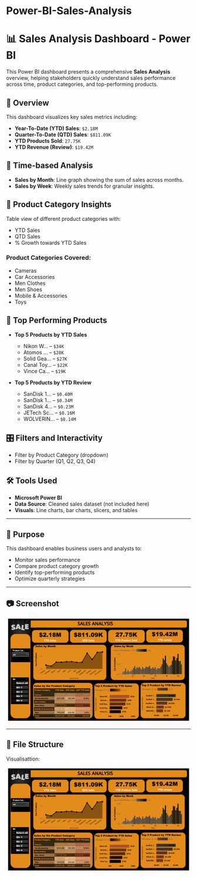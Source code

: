 # Power-BI-Sales-Analysis
# 📊 Sales Analysis Dashboard - Power BI

This Power BI dashboard presents a comprehensive **Sales Analysis** overview, helping stakeholders quickly understand sales performance across time, product categories, and top-performing products.

## 🧾 Overview

This dashboard visualizes key sales metrics including:

- **Year-To-Date (YTD) Sales**: `$2.18M`
- **Quarter-To-Date (QTD) Sales**: `$811.09K`
- **YTD Products Sold**: `27.75K`
- **YTD Revenue (Review)**: `$19.42M`

## 📅 Time-based Analysis

- **Sales by Month**: Line graph showing the sum of sales across months.
- **Sales by Week**: Weekly sales trends for granular insights.

## 🛒 Product Category Insights

Table view of different product categories with:
- YTD Sales
- QTD Sales
- % Growth towards YTD Sales

### Product Categories Covered:
- Cameras
- Car Accessories
- Men Clothes
- Men Shoes
- Mobile & Accessories
- Toys

## 🥇 Top Performing Products

- **Top 5 Products by YTD Sales**
  - Nikon W… – `$34K`
  - Atomos … – `$28K`
  - Solid Gea… – `$27K`
  - Canal Toy… – `$22K`
  - Vince Ca… – `$19K`

- **Top 5 Products by YTD Review**
  - SanDisk 1… – `$0.40M`
  - SanDisk 1… – `$0.34M`
  - SanDisk 4… – `$0.23M`
  - JETech Sc… – `$0.16M`
  - WOLVERIN… – `$0.14M`

## 🎛️ Filters and Interactivity

- Filter by Product Category (dropdown)
- Filter by Quarter (Q1, Q2, Q3, Q4)

## 🛠 Tools Used

- **Microsoft Power BI**
- **Data Source**: Cleaned sales dataset (not included here)
- **Visuals**: Line charts, bar charts, slicers, and tables

---

## 📌 Purpose

This dashboard enables business users and analysts to:
- Monitor sales performance
- Compare product category growth
- Identify top-performing products
- Optimize quarterly strategies

---

## 📷 Screenshot

![Dashboard Preview](Screenshot%202025-07-26%20231910.png)

---

## 📁 File Structure


Visualisattion:

![Uploading image.png…](https://github.com/Rachana16-2004/Power-BI-Sales-Analysis/blob/main/Screenshot%202025-07-26%20231910.png?raw=true)
